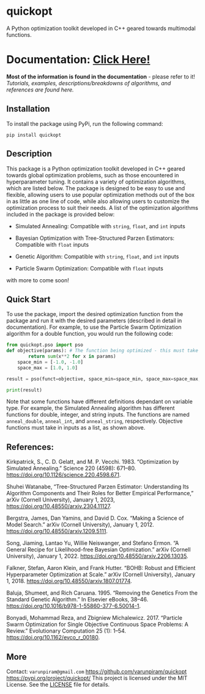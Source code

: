 # quickopt
A Python optimization toolkit developed in C++ geared towards multimodal functions.

# Documentation: [Click Here!](https://varunpiram.github.io/quickopt/)
**Most of the information is found in the documentation** - please refer to it! _Tutorials, examples, descriptions/breakdowns of algorithms, and references are found here._

## Installation
To install the package using PyPi, run the following command:
```
pip install quickopt
```

## Description
This package is a Python optimization toolkit developed in C++ geared towards global optimization problems, such as those encountered in hyperparameter tuning. It contains a variety of optimization algorithms, which are listed below. The package is designed to be easy to use and flexible, allowing users to use popular optimization methods out of the box in as little as one line of code, while also allowing users to customize the optimization process to suit their needs. A list of the optimization algorithms included in the package is provided below:

- Simulated Annealing: Compatible with `string`, `float`, and `int` inputs

- Bayesian Optimization with Tree-Structured Parzen Estimators: Compatible with `float` inputs

- Genetic Algorithm: Compatible with `string`, `float`, and `int` inputs

- Particle Swarm Optimization: Compatible with `float` inputs

with more to come soon!

## Quick Start
To use the package, import the desired optimization function from the package and run it with the desired parameters (described in detail in documentation). For example, to use the Particle Swarm Optimization algorithm for a double function, you would run the following code:

```python
from quickopt.pso import pso
def objective(params): # The function being optimized - this must take inputs as a list
        return sum(x**2 for x in params)
    space_min = [-1.0, -1.0]
    space_max = [1.0, 1.0]

result = pso(funct=objective, space_min=space_min, space_max=space_max, iterations=10) # The optimization is run here

print(result)
```

Note that some functions have different definitions dependant on variable type. For example, the Simulated Annealing algorithm has different functions for double, integer, and string inputs. The functions are named `anneal_double`, `anneal_int`, and `anneal_string`, respectively. Objective functions must take in inputs as a list, as shown above.

## References:

Kirkpatrick, S., C. D. Gelatt, and M. P. Vecchi. 1983. “Optimization by Simulated Annealing.” Science 220 (4598): 671–80. https://doi.org/10.1126/science.220.4598.671.

Shuhei Watanabe, “Tree-Structured Parzen Estimator: Understanding Its Algorithm Components and Their Roles for Better Empirical Performance,” arXiv (Cornell University), January 1, 2023, https://doi.org/10.48550/arxiv.2304.11127.

Bergstra, James, Dan Yamins, and David D. Cox. “Making a Science of Model Search.” arXiv (Cornell University), January 1, 2012. https://doi.org/10.48550/arxiv.1209.5111.

Song, Jiaming, Lantao Yu, Willie Neiswanger, and Stefano Ermon. “A General Recipe for Likelihood-free Bayesian Optimization.” arXiv (Cornell University), January 1, 2022. https://doi.org/10.48550/arxiv.2206.13035.

Falkner, Stefan, Aaron Klein, and Frank Hutter. “BOHB: Robust and Efficient Hyperparameter Optimization at Scale.” arXiv (Cornell University), January 1, 2018. https://doi.org/10.48550/arxiv.1807.01774.

Baluja, Shumeet, and Rich Caruana. 1995. “Removing the Genetics From the Standard Genetic Algorithm.” In Elsevier eBooks, 38–46. https://doi.org/10.1016/b978-1-55860-377-6.50014-1.

Bonyadi, Mohammad Reza, and Zbigniew Michalewicz. 2017. “Particle Swarm Optimization for Single Objective Continuous Space Problems: A Review.” Evolutionary Computation 25 (1): 1–54. https://doi.org/10.1162/evco_r_00180.

## More
Contact: `varunpiram@gmail.com`
https://github.com/varunpiram/quickopt
https://pypi.org/project/quickopt/
This project is licensed under the MIT License. See the [LICENSE](./LICENSE) file for details.
